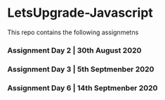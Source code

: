 # LetsUpgrade-Javascript
  
  This repo contains the following assignmetns 
  
### Assignment Day 2 | 30th August 2020

### Assignment Day 3 | 5th Septmenber 2020

### Assignment Day 6 | 14th Septmenber 2020

